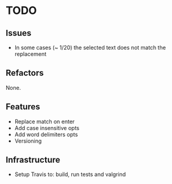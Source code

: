 # TODO

## Issues

- In some cases (~ 1/20) the selected text does not match the replacement

## Refactors

None.

## Features

- Replace match on enter
- Add case insensitive opts
- Add word delimiters opts
- Versioning

## Infrastructure

- Setup Travis to: build, run tests and valgrind
